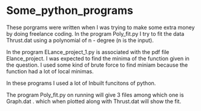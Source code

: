# Some_python_programs
These porgrams were written when I was trying to make some extra money by doing freelance coding. In the program Poly_fit.py I try to fit the data Thrust.dat using a polynomial of n - degree (n is the input). 

In the program ELance_project_1.py is associated with the pdf file Elance_project. I was expected to find the minima of the function given in the question. I used some kind of brute force to find miniam because the function had a lot of local minimas. 

In these programs I used a lot of Inbuilt funcitons of python.

The program Poly_fit.py on running will give 3 files among which one is Graph.dat . which when plotted along with Thrust.dat will show the fit.
